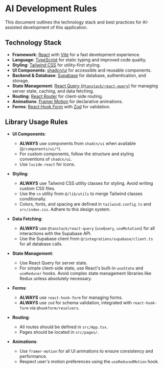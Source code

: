 # AI Development Rules

This document outlines the technology stack and best practices for AI-assisted development of this application.

## Technology Stack

- **Framework**: [React](https://reactjs.org/) with [Vite](https://vitejs.dev/) for a fast development experience.
- **Language**: [TypeScript](https://www.typescriptlang.org/) for static typing and improved code quality.
- **Styling**: [Tailwind CSS](https://tailwindcss.com/) for utility-first styling.
- **UI Components**: [shadcn/ui](https://ui.shadcn.com/) for accessible and reusable components.
- **Backend & Database**: [Supabase](https://supabase.io/) for database, authentication, and storage.
- **State Management**: [React Query (`@tanstack/react-query`)](https://tanstack.com/query/latest) for managing server state, caching, and data fetching.
- **Routing**: [React Router](https://reactrouter.com/) for client-side routing.
- **Animations**: [Framer Motion](https://www.framer.com/motion/) for declarative animations.
- **Forms**: [React Hook Form](https://react-hook-form.com/) with [Zod](https://zod.dev/) for validation.

## Library Usage Rules

- **UI Components**:
  - **ALWAYS** use components from `shadcn/ui` when available (`@/components/ui/*`).
  - For custom components, follow the structure and styling conventions of `shadcn/ui`.
  - Use `lucide-react` for icons.

- **Styling**:
  - **ALWAYS** use Tailwind CSS utility classes for styling. Avoid writing custom CSS files.
  - Use the `cn` utility from `@/lib/utils` to merge Tailwind classes conditionally.
  - Colors, fonts, and spacing are defined in `tailwind.config.ts` and `src/index.css`. Adhere to this design system.

- **Data Fetching**:
  - **ALWAYS** use `@tanstack/react-query` (`useQuery`, `useMutation`) for all interactions with the Supabase API.
  - Use the Supabase client from `@/integrations/supabase/client.ts` for all database calls.

- **State Management**:
  - Use React Query for server state.
  - For simple client-side state, use React's built-in `useState` and `useReducer` hooks. Avoid complex state management libraries like Redux unless absolutely necessary.

- **Forms**:
  - **ALWAYS** use `react-hook-form` for managing forms.
  - **ALWAYS** use `zod` for schema validation, integrated with `react-hook-form` via `@hookform/resolvers`.

- **Routing**:
  - All routes should be defined in `src/App.tsx`.
  - Pages should be located in `src/pages/`.

- **Animations**:
  - Use `framer-motion` for all UI animations to ensure consistency and performance.
  - Respect user's motion preferences using the `useReducedMotion` hook.